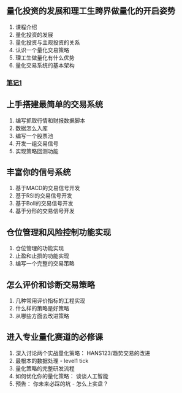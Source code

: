 ## 量化投资的发展和理工生跨界做量化的开启姿势
1. 课程介绍
2. 量化投资的发展
3. 量化投资与主观投资的关系
4. 认识一个量化交易策略
5. 理工生做量化有什么优势
6. 量化交易系统的基本架构
### [笔记1](class-1.md)

## 上手搭建最简单的交易系统
1. 编写抓取行情和财报数据脚本
2. 数据怎么入库
3. 编写一个股票池
4. 开发一组交易信号
5. 实现策略回测功能

## 丰富你的信号系统
1. 基于MACD的交易信号开发
2. 基于RSI的交易信号开发
3. 基于Boll的交易信号开发
4. 基于分形的交易信号开发

## 仓位管理和风险控制功能实现
1. 仓位管理的功能实现
2. 止盈和止损的功能实现
3. 编写一个完整的交易策略

## 怎么评价和诊断交易策略
1. 几种常用评价指标的工程实现
2. 什么样的策略是好策略
3. 从哪些方面去改进策略

## 进入专业量化赛道的必修课
1. 深入讨论两个实战量化策略： HANS123/趋势交易的改进
2. 最根本的数据处理 - level1 tick
3. 量化策略的完整研发流程
4. 如何优化你的量化策略： 谈谈人工智能
5. 预告： 你未来必踩的坑 - 怎么上实盘？
